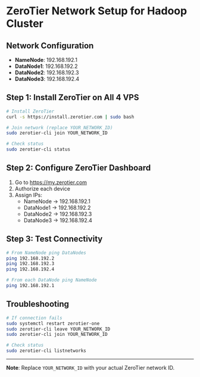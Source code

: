 # ZeroTier Network Setup for Hadoop Cluster

## Network Configuration
- **NameNode**: 192.168.192.1
- **DataNode1**: 192.168.192.2  
- **DataNode2**: 192.168.192.3
- **DataNode3**: 192.168.192.4

## Step 1: Install ZeroTier on All 4 VPS

```bash
# Install ZeroTier
curl -s https://install.zerotier.com | sudo bash

# Join network (replace YOUR_NETWORK_ID)
sudo zerotier-cli join YOUR_NETWORK_ID

# Check status
sudo zerotier-cli status
```

## Step 2: Configure ZeroTier Dashboard

1. Go to https://my.zerotier.com
2. Authorize each device
3. Assign IPs:
   - NameNode → 192.168.192.1
   - DataNode1 → 192.168.192.2
   - DataNode2 → 192.168.192.3  
   - DataNode3 → 192.168.192.4

## Step 3: Test Connectivity

```bash
# From NameNode ping DataNodes
ping 192.168.192.2
ping 192.168.192.3
ping 192.168.192.4

# From each DataNode ping NameNode
ping 192.168.192.1
```

## Troubleshooting

```bash
# If connection fails
sudo systemctl restart zerotier-one
sudo zerotier-cli leave YOUR_NETWORK_ID
sudo zerotier-cli join YOUR_NETWORK_ID

# Check status
sudo zerotier-cli listnetworks
```

---
**Note**: Replace `YOUR_NETWORK_ID` with your actual ZeroTier network ID.
